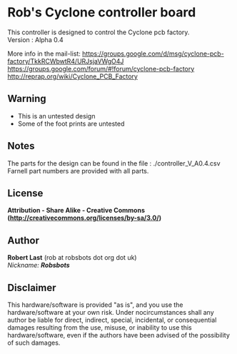 Rob's Cyclone controller board  
===================
This controller is designed to control the Cyclone pcb factory.  
Version : Alpha 0.4  

More info in the mail-list:
<https://groups.google.com/d/msg/cyclone-pcb-factory/TkkRCWbwtR4/URJsjaVWgO4J>  
<https://groups.google.com/forum/#!forum/cyclone-pcb-factory>  
<http://reprap.org/wiki/Cyclone_PCB_Factory>  

Warning  
--
- This is an untested design  
- Some of the foot prints are untested  

Notes  
--
The parts for the design can be found in the file : ./controller_V_A0.4.csv  
Farnell part numbers are provided with all parts.  

License  
--
**Attribution - Share Alike - Creative Commons (<http://creativecommons.org/licenses/by-sa/3.0/>)**  

Author  
--
**Robert Last** (rob at robsbots dot org dot uk)  
_Nickname: **Robsbots**_  

Disclaimer  
--
This hardware/software is provided "as is", and you use the hardware/software at your own risk. Under nocircumstances shall any author be liable for direct, indirect, special, incidental, or consequential damages resulting from the use, misuse, or inability to use this hardware/software, even if the authors have been advised of the possibility of such damages.  

